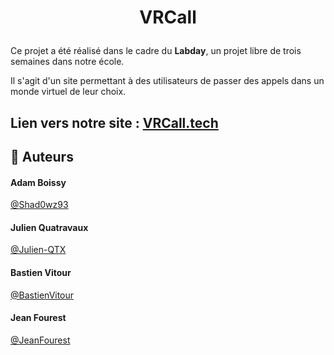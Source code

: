 # <p align="center">VRCall </p>

Ce projet a été réalisé dans le cadre du <strong>Labday</strong>, un projet libre de trois semaines dans notre école.

Il s'agit d'un site permettant à des utilisateurs de passer des appels dans un monde virtuel de leur choix.

## Lien vers notre site : <a href="https://vrcall.tech" target="_blank">VRCall.tech</a>

## 🙇 Auteurs
#### Adam Boissy
 [@Shad0wz93](https://github.com/Shad0wz93)
#### Julien Quatravaux
 [@Julien-QTX](https://github.com/Julien-QTX)
#### Bastien Vitour
 [@BastienVitour](https://github.com/BastienVitour)
#### Jean Fourest
 [@JeanFourest](https://github.com/JeanFourest)
        